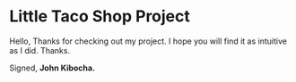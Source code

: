 # Little Taco Shop Project

Hello, Thanks for checking out my project. I hope you will find it as intuitive as I did. Thanks.

Signed,
**John Kibocha.**
